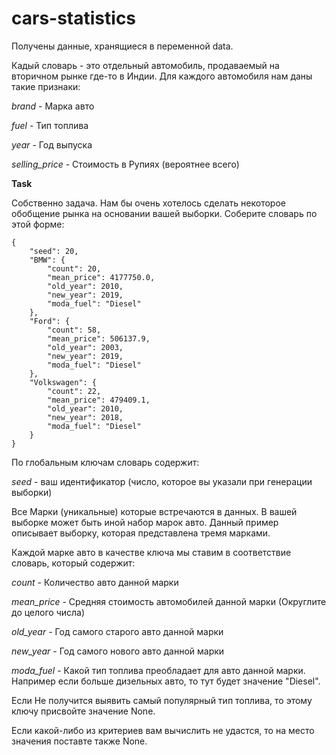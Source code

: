 # cars-statistics
Получены данные, хранящиеся в переменной data.

Кадый словарь - это отдельный автомобиль, продаваемый на вторичном рынке где-то в Индии. Для каждого автомобиля нам даны такие признаки:

*brand* - Марка авто

*fuel* - Тип топлива

*year* - Год выпуска

*selling_price* - Стоимость в Рупиях (вероятнее всего)

**Task**

Собственно задача. Нам бы очень хотелось сделать некоторое обобщение рынка на основании вашей выборки. Cоберите словарь по этой форме:
```
{
    "seed": 20,
    "BMW": {
        "count": 20,
        "mean_price": 4177750.0,
        "old_year": 2010,
        "new_year": 2019,
        "moda_fuel": "Diesel"
    },
    "Ford": {
        "count": 58,
        "mean_price": 506137.9,
        "old_year": 2003,
        "new_year": 2019,
        "moda_fuel": "Diesel"
    },
    "Volkswagen": {
        "count": 22,
        "mean_price": 479409.1,
        "old_year": 2010,
        "new_year": 2018,
        "moda_fuel": "Diesel"
    }
}
```
По глобальным ключам словарь содержит:

*seed* - ваш идентификатор (число, которое вы указали при генерации выборки)

Все Марки (уникальные) которые встречаются в данных. В вашей выборке может быть иной набор марок авто. Данный пример описывает выборку, которая представлена тремя марками.

Каждой марке авто в качестве ключа мы ставим в соответствие словарь, который содержит:

*count* - Количество авто данной марки

*mean_price* - Средняя стоимость автомобилей данной марки (Округлите до целого числа)

*old_year* - Год самого старого авто данной марки

*new_year* - Год самого нового авто данной марки

*moda_fuel* - Какой тип топлива преобладает для авто данной марки. Например если больше дизельных авто, то тут будет значение "Diesel".

Если Не получится выявить самый популярный тип топлива, то этому ключу присвойте значение None.

Если какой-либо из критериев вам вычислить не удастся, то на место значения поставте также None.
